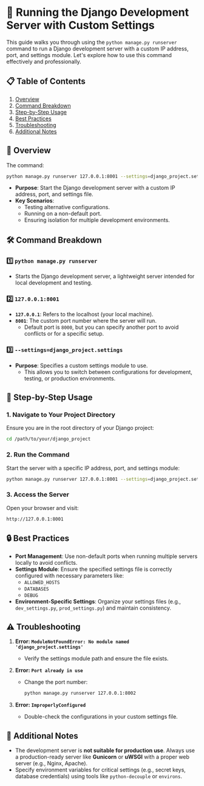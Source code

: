 # 📘 Running the Django Development Server with Custom Settings

This guide walks you through using the `python manage.py runserver` command to run a Django development server with a custom IP address, port, and settings module. Let's explore how to use this command effectively and professionally.


## 📋 **Table of Contents**

1. [Overview](#-overview)
2. [Command Breakdown](#-command-breakdown)
3. [Step-by-Step Usage](#-step-by-step-usage)
4. [Best Practices](#-best-practices)
5. [Troubleshooting](#-troubleshooting)
6. [Additional Notes](#-additional-notes)


## 📌 **Overview**

The command:
```bash
python manage.py runserver 127.0.0.1:8001 --settings=django_project.settings
```

- **Purpose**: Start the Django development server with a custom IP address, port, and settings file.
- **Key Scenarios**:
  - Testing alternative configurations.
  - Running on a non-default port.
  - Ensuring isolation for multiple development environments.


## 🛠 **Command Breakdown**

### 1️⃣ `python manage.py runserver`
- Starts the Django development server, a lightweight server intended for local development and testing.

### 2️⃣ `127.0.0.1:8001`
- **`127.0.0.1`**: Refers to the localhost (your local machine).
- **`8001`**: The custom port number where the server will run. 
  - Default port is `8000`, but you can specify another port to avoid conflicts or for a specific setup.

### 3️⃣ `--settings=django_project.settings`
- **Purpose**: Specifies a custom settings module to use.
  - This allows you to switch between configurations for development, testing, or production environments.


## 📂 **Step-by-Step Usage**

### 1. Navigate to Your Project Directory
Ensure you are in the root directory of your Django project:
```bash
cd /path/to/your/django_project
```

### 2. Run the Command
Start the server with a specific IP address, port, and settings module:
```bash
python manage.py runserver 127.0.0.1:8001 --settings=django_project.settings
```

### 3. Access the Server
Open your browser and visit:
```
http://127.0.0.1:8001
```


## 🔒 **Best Practices**

- **Port Management**: Use non-default ports when running multiple servers locally to avoid conflicts.
- **Settings Module**: Ensure the specified settings file is correctly configured with necessary parameters like:
  - `ALLOWED_HOSTS`
  - `DATABASES`
  - `DEBUG`
- **Environment-Specific Settings**: Organize your settings files (e.g., `dev_settings.py`, `prod_settings.py`) and maintain consistency.


## ⚠️ **Troubleshooting**

1. **Error: `ModuleNotFoundError: No module named 'django_project.settings'`**
   - Verify the settings module path and ensure the file exists.

2. **Error: `Port already in use`**
   - Change the port number:
     ```bash
     python manage.py runserver 127.0.0.1:8002
     ```

3. **Error: `ImproperlyConfigured`**
   - Double-check the configurations in your custom settings file.


## 📝 **Additional Notes**

- The development server is **not suitable for production use**. Always use a production-ready server like **Gunicorn** or **uWSGI** with a proper web server (e.g., Nginx, Apache).
- Specify environment variables for critical settings (e.g., secret keys, database credentials) using tools like `python-decouple` or `environs`.
